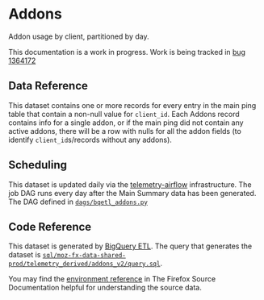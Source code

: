# Addons

Addon usage by client, partitioned by day.

This documentation is a work in progress. Work is
being tracked in [bug 1364172](https://bugzilla.mozilla.org/show_bug.cgi?id=1364172)

## Data Reference

This dataset contains one or more records for every entry in the main ping table
that contain a non-null value for `client_id`.
Each Addons record contains info for a single addon,
or if the main ping did not contain any active addons,
there will be a row with nulls for all the addon fields
(to identify `client_id`s/records without any addons).

## Scheduling

This dataset is updated daily via the [telemetry-airflow](https://github.com/mozilla/telemetry-airflow) infrastructure.
The job DAG runs every day after the Main Summary data has been generated.
The DAG defined in [`dags/bqetl_addons.py`](https://github.com/mozilla/bigquery-etl/blob/master/dags/bqetl_addons.py)

## Code Reference

This dataset is generated by [BigQuery ETL](https://github.com/mozilla/bigquery-etl/). The query that generates the dataset is [`sql/moz-fx-data-shared-prod/telemetry_derived/addons_v2/query.sql`](https://github.com/mozilla/bigquery-etl/blob/master/sql/moz-fx-data-shared-prod/telemetry_derived/addons_v2/query.sql).

You may find the [environment reference](https://firefox-source-docs.mozilla.org/toolkit/components/telemetry/telemetry/data/environment.html#addons) in The Firefox Source Documentation helpful for understanding the source data.
